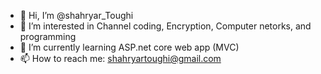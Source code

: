 - 👋 Hi, I’m @shahryar_Toughi
- 👀 I’m interested in Channel coding, Encryption, Computer netorks, and programming
- 🌱 I’m currently learning ASP.net core web app (MVC)
- 📫 How to reach me: shahryartoughi@gmail.com

<!---
shahryar200/shahryar200 is a ✨ special ✨ repository because its `README.md` (this file) appears on your GitHub profile.
You can click the Preview link to take a look at your changes.
--->
